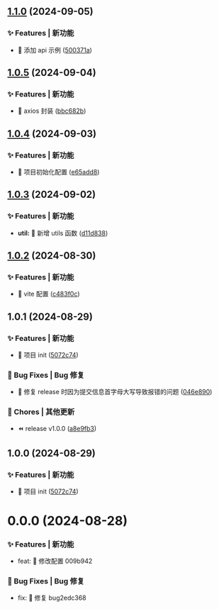 ## [1.1.0](https://gitee.com/hit-point/common-template/compare/1.0.5...1.1.0) (2024-09-05)

### ✨ Features | 新功能

- 🚀 添加 api 示例 ([500371a](https://gitee.com/hit-point/common-template/commit/500371a0580fa6db747d58470877fda7970e069d))

## [1.0.5](https://gitee.com/hit-point/common-template/compare/1.0.4...1.0.5) (2024-09-04)

### ✨ Features | 新功能

- 🚀 axios 封装 ([bbc682b](https://gitee.com/hit-point/common-template/commit/bbc682bd9857b194f0d693f7f1908db8d5145623))

## [1.0.4](https://gitee.com/hit-point/common-template/compare/1.0.3...1.0.4) (2024-09-03)

### ✨ Features | 新功能

- 🚀 项目初始化配置 ([e65add8](https://gitee.com/hit-point/common-template/commit/e65add8d77a1a3969bde1f110b725caf532409b1))

## [1.0.3](https://gitee.com/hit-point/common-template/compare/1.0.2...1.0.3) (2024-09-02)

### ✨ Features | 新功能

- **util:** 🚀 新增 utils 函数 ([d11d838](https://gitee.com/hit-point/common-template/commit/d11d838a7234cddefaba5b23e57603217d54a715))

## [1.0.2](https://gitee.com/pasco152/common-template/compare/1.0.1...1.0.2) (2024-08-30)

### ✨ Features | 新功能

- 🚀 vite 配置 ([c483f0c](https://gitee.com/pasco152/common-template/commit/c483f0c0b9858a6416b66828dd720ec748654b1f))

## 1.0.1 (2024-08-29)

### ✨ Features | 新功能

- 🚀 项目 init ([5072c74](https://gitee.com/pasco152/common-template/commit/5072c749cbf49a51238874c4f67e95dfcc175a10))

### 🐛 Bug Fixes | Bug 修复

- 🧩 修复 release 时因为提交信息首字母大写导致报错的问题 ([046e890](https://gitee.com/pasco152/common-template/commit/046e890741b3871c394058f57f36be03a1144913))

### 🎫 Chores | 其他更新

- ⏪️ release v1.0.0 ([a8e9fb3](https://gitee.com/pasco152/common-template/commit/a8e9fb3025f730fa4d2c70b11b908fff5d837b98))

## 1.0.0 (2024-08-29)

### ✨ Features | 新功能

- 🚀 项目 init ([5072c74](https://gitee.com/pasco152/common-template/commit/5072c749cbf49a51238874c4f67e95dfcc175a10))

# 0.0.0 (2024-08-28)

### ✨ Features | 新功能

- feat: 🚀 修改配置 009b942

### 🐛 Bug Fixes | Bug 修复

- fix: 🧩 修复 bug2edc368
